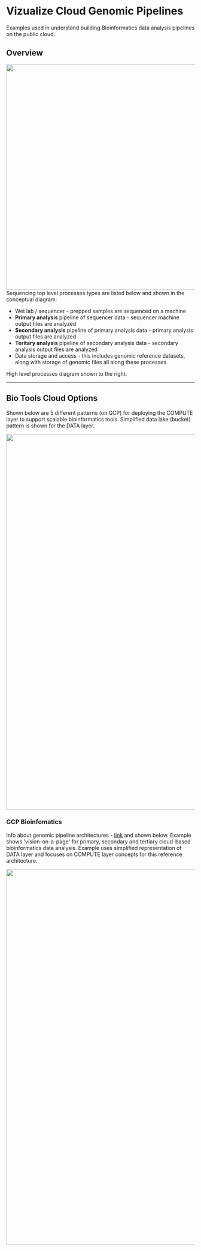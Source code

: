 # Vizualize Cloud Genomic Pipelines

Examples used in understand building Bioinformatics data analysis pipelines on the public cloud.

## Overview

<img src="https://github.com/lynnlangit/TeamTeri/raw/master/Images/NGS-Workflow.png" width=600 align="right">

Sequencing top level processes types are listed below and shown in the conceptual diagram:
- Wet lab / sequencer - prepped samples are sequenced on a machine
- **Primary analysis** pipeline of sequencer data - sequencer machine output files are analyzed
- **Secondary analysis** pipeline of primary analysis data - primary analysis output files are analyzed
- **Teritary analysis** pipeline of secondary analysis data - secondary analysis output files are analyzed
- Data storage and access - this includes genomic reference datasets, along with storage of genomic files all along these processes

High level processes diagram shown to the right: 



---

## Bio Tools Cloud Options

Shown below are 5 different patterns (on GCP) for deploying the COMPUTE layer to support scalable bioinformatics tools.  Simplified data lake (bucket) pattern is shown for the DATA layer.

<img src="https://github.com/lynnlangit/learning-cloud/blob/master/images/viz-tools.png" width=1000>

### GCP Bioinfomatics 

Info about genomic pipeline architectures - [link](https://github.com/lynnlangit/gcp-for-bioinformatics/blob/master/6_ARCHITECTURE.md) and shown below. Example shows 'vision-on-a-page' for primary, secondary and tertiary cloud-based bioinformatics data analysis.  Example uses simplified representation of DATA layer and focuses on COMPUTE layer concepts for this reference architecture.

<img src="https://github.com/lynnlangit/learning-cloud/blob/master/0_CLOUD-PATTERNS/images/new-main.png" width=1000>



